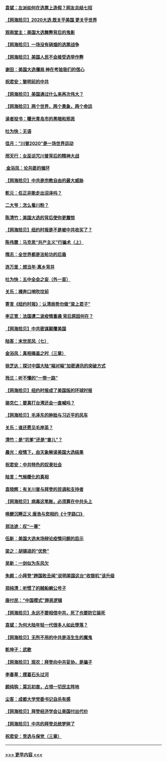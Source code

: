 #### [袁斌：左派如何在选票上造假？网友总结七招](../pages/nsc993/n12533180.md?t=11081402) 
#### [【网海拾贝】2020大选 既关乎美国 更关乎世界](../pages/nsc993/n12533161.md?t=11081402) 
#### [观雨堂主：美国大选舞弊背后的鬼影](../pages/nsc993/n12533153.md?t=11081402) 
#### [【网海拾贝】一场没有硝烟的选票战争](../pages/nsc993/n12531883.md?t=11081402) 
#### [【网海拾贝】美国人民不会接受选举作弊](../pages/nsc993/n12528850.md?t=11081402) 
#### [谢田：美国大选僵局 神在考验我们的信心](../pages/nsc993/n12527932.md?t=11081402) 
#### [祝君安：黎明前的中共](../pages/nsc993/n12524071.md?t=11081402) 
#### [【网海拾贝】美国通过什么来再次伟大？](../pages/nsc993/n12523844.md?t=11081402) 
#### [【网海拾贝】两个世界，两个景象，两个命运](../pages/nsc993/n12521419.md?t=11081402) 
#### [读者投书：曝光青岛市的黑暗和邪恶](../pages/nsc993/n12520988.md?t=11081402) 
#### [吐为快：无语](../pages/nsc993/n12518588.md?t=11081402) 
#### [佳月：“川普2020”是一场世界运动](../pages/nsc993/n12518581.md?t=11081402) 
#### [邢天行：女巫诅咒川普背后的精神大战](../pages/nsc993/n12517257.md?t=11081402) 
#### [ 金浴凤：论共匪的循环](../pages/nsc993/n12517133.md?t=11081402) 
#### [【网海拾贝】中共是宗教自由的最大威胁](../pages/nsc993/n12516879.md?t=11081402) 
#### [乾元：任正非能走出沼泽吗？](../pages/nsc993/n12515831.md?t=11081402) 
#### [二大爷：怎么看川粉？](../pages/nsc993/n12515820.md?t=11081402) 
#### [陈清竹：美国大选的背后使你更震惊](../pages/nsc993/n12515589.md?t=11081402) 
#### [【网海拾贝】纽约时报是不是被中共收买了？](../pages/nsc993/n12515122.md?t=11081402) 
#### [陈伟霆：马克思“共产主义”行骗术（上）](../pages/nsc993/n12510217.md?t=11081402) 
#### [隋志：全世界都是法轮功的后盾](../pages/nsc993/n12510636.md?t=11081402) 
#### [连万里：想当年‧离乡背井](../pages/nsc993/n12510623.md?t=11081402) 
#### [吐为快：五中全会之妄（外一首）](../pages/nsc993/n12510470.md?t=11081402) 
#### [关乐：裸奔口哨吹坟前](../pages/nsc993/n12510403.md?t=11081402) 
#### [寄言《纽约时报》：认清局势勿做“梁上君子”](../pages/nsc993/n12510042.md?t=11081402) 
#### [李正宽：法国遭二波疫情重袭 背后原因何在？](../pages/nsc993/n12509971.md?t=11081402) 
#### [【网海拾贝】中共密谋颠覆美国](../pages/nsc993/n12509816.md?t=11081402) 
#### [陆客：末世民风（七）](../pages/nsc993/n12507822.md?t=11081402) 
#### [金浴凤：真相揭盖之时（三章）](../pages/nsc993/n12507804.md?t=11081402) 
#### [徐芝达：探讨中国大陆“端对端”加密通讯的突破方式](../pages/nsc993/n12507682.md?t=11081402) 
#### [玲兰：听不懂的“一带一路”](../pages/nsc993/n12507669.md?t=11081402) 
#### [【网海拾贝】纽约时报成了美国版的环球时报](../pages/nsc993/n12507053.md?t=11081402) 
#### [骆克仁：要真打台湾还会一直喊吗？](../pages/nsc993/n12506843.md?t=11081402) 
#### [【网海拾贝】毛泽东的肿脸与习近平的风车](../pages/nsc993/n12504537.md?t=11081402) 
#### [关乐：谁还愿见毛岸英？](../pages/nsc993/n12503866.md?t=11081402) 
#### [清竹：是“坑爹”还是“害儿”？](../pages/nsc993/n12503034.md?t=11081402) 
#### [晨光：疫情下，由天象解读美国大选结果](../pages/nsc993/n12502536.md?t=11081402) 
#### [祝君安：中共特色的奴隶社会](../pages/nsc993/n12501529.md?t=11081402) 
#### [陆言：气候暖化的真相](../pages/nsc993/n12501183.md?t=11081402) 
#### [袁晓辉：有关川普与拜登的民调和支持者](../pages/nsc993/n12500433.md?t=11081402) 
#### [【网海拾贝】病毒这笔账，必须算在中共头上](../pages/nsc993/n12500320.md?t=11081402) 
#### [唤醒沉睡正义 唐浩与您相约《十字路口》](../pages/nsc993/n12497980.md?t=11081402) 
#### [郑法途：叹“一尊”](../pages/nsc993/n12498837.md?t=11081402) 
#### [伍新：美国大选末场辩论疫情问题的启示](../pages/nsc993/n12498829.md?t=11081402) 
#### [梁之：胡锡进的“优势”](../pages/nsc993/n12498780.md?t=11081402) 
#### [吴新：一剑似为东风欠](../pages/nsc993/n12498772.md?t=11081402) 
#### [朱颜：小拜登“跨国败丑闻”说明美国这台“收银机”该升级](../pages/nsc993/n12498731.md?t=11081402) 
#### [郑纯清：听惯了的贼船艄公号子](../pages/nsc993/n12498721.md?t=11081402) 
#### [唐付民：“中国模式”罪恶逻辑](../pages/nsc993/n12498310.md?t=11081402) 
#### [【网海拾贝】永远不要相信中共，死了也要防它装死](../pages/nsc993/n12498162.md?t=11081402) 
#### [袁斌：为何大陆年轻一代很多人如此堕落？](../pages/nsc993/n12495696.md?t=11081402) 
#### [【网海拾贝】无所不用的中共是活生生的魔鬼](../pages/nsc993/n12495621.md?t=11081402) 
#### [乾坤子：武歌](../pages/nsc993/n12493391.md?t=11081402) 
#### [【网海拾贝】班农：拜登向中共妥协，是骗子](../pages/nsc993/n12492877.md?t=11081402) 
#### [李春草：摸着石头过河](../pages/nsc993/n12491121.md?t=11081402) 
#### [颜纯钩：莫忘初衷，占领一切民主阵地](../pages/nsc993/n12490965.md?t=11081402) 
#### [尘客：成都大学党委书记自杀有感](../pages/nsc993/n12490950.md?t=11081402) 
#### [【网海拾贝】拜登经济学会让美国付出代价](../pages/nsc993/n12489662.md?t=11081402) 
#### [【网海拾贝】中共的拜登总统梦碎了](../pages/nsc993/n12487896.md?t=11081402) 
#### [祝君安：竞选与保党（三章）](../pages/nsc993/n12487258.md?t=11081402) 

----
#### [ >>> 更早内容 <<< ](../indexes/nsc993-earlier.md)
